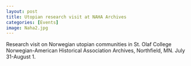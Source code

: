 ```yaml
---
layout: post
title: Utopian research visit at NAHA Archives
categories: [Events]
image: Naha2.jpg
---
```

Research visit on Norwegian utopian communities in St. Olaf College Norwegian-American Historical Association Archives, Northfield, MN. July 31-August 1.
